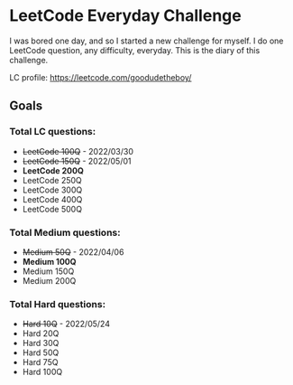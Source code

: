 # LeetCode Everyday Challenge
I was bored one day, and so I started a new challenge for myself. I do one LeetCode question, any difficulty, everyday. This is the diary of this challenge.

LC profile: https://leetcode.com/goodudetheboy/

## Goals

### Total LC questions:
- ~~LeetCode 100Q~~ - 2022/03/30
- ~~LeetCode 150Q~~ - 2022/05/01
- **LeetCode 200Q**
- LeetCode 250Q
- LeetCode 300Q
- LeetCode 400Q
- LeetCode 500Q

### Total Medium questions:
- ~~Medium 50Q~~ - 2022/04/06
- **Medium 100Q**
- Medium 150Q
- Medium 200Q

### Total Hard questions:
- ~~Hard 10Q~~ - 2022/05/24
- Hard 20Q
- Hard 30Q
- Hard 50Q
- Hard 75Q
- Hard 100Q
